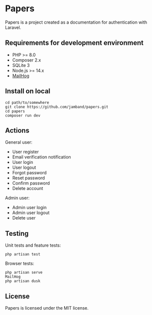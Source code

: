 # Papers

Papers is a project created as a documentation for authentication with Laravel.

## Requirements for development environment

- PHP >= 8.0
- Composer 2.x
- SQLite 3
- Node.js >= 14.x
- [MailHog](https://github.com/mailhog/MailHog)

## Install on local

```
cd path/to/somewhere
git clone https://github.com/jamband/papers.git
cd papers
composer run dev
```

## Actions

General user:

- User register
- Email verification notification
- User login
- User logout
- Forgot password
- Reset password
- Confirm password
- Delete account

Admin user:

- Admin user login
- Admin user logout
- Delete user

## Testing

Unit tests and feature tests:

```
php artisan test
```

Browser tests:

```
php artisan serve
MailHog
php artisan dusk
```

## License

Papers is licensed under the MIT license.
